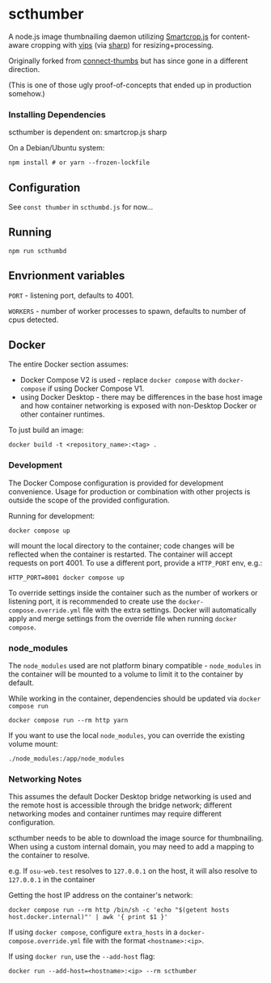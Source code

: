 # scthumber

A node.js image thumbnailing daemon utilizing [Smartcrop.js](https://github.com/jwagner/smartcrop.js/) for content-aware cropping with [vips](http://www.vips.ecs.soton.ac.uk/) (via [sharp](https://github.com/lovell/sharp)) for resizing+processing.

Originally forked from [connect-thumbs](https://github.com/inadarei/connect-thumbs) but has since gone in a different direction.

(This is one of those ugly proof-of-concepts that ended up in production somehow.)

### Installing Dependencies

scthumber is dependent on:
smartcrop.js
sharp

On a Debian/Ubuntu system:

    npm install # or yarn --frozen-lockfile


## Configuration
See `const thumber` in `scthumbd.js` for now...

## Running

    npm run scthumbd



## Envrionment variables

`PORT` - listening port, defaults to 4001.

`WORKERS` - number of worker processes to spawn, defaults to number of cpus detected.


## Docker

The entire Docker section assumes:
- Docker Compose V2 is used - replace `docker compose` with `docker-compose` if using Docker Compose V1.
- using Docker Desktop - there may be differences in the base host image and how container networking is exposed with non-Desktop Docker or other container runtimes.

To just build an image:

    docker build -t <repository_name>:<tag> .


### Development

The Docker Compose configuration is provided for development convenience. Usage for production or combination with other projects is outside the scope of the provided configuration.

Running for development:

    docker compose up

will mount the local directory to the container; code changes will be reflected when the container is restarted.
The container will accept requests on port 4001. To use a different port, provide a `HTTP_PORT` env, e.g.:

    HTTP_PORT=8001 docker compose up

To override settings inside the container such as the number of workers or listening port, it is recommended to create use the `docker-compose.override.yml` file with the extra settings. Docker will automatically apply and merge settings from the override file when running `docker compose`.

### node_modules

The `node_modules` used are not platform binary compatible - `node_modules` in the container will be mounted to a volume to limit it to the container by default.

While working in the container, dependencies should be updated via `docker compose run`

    docker compose run --rm http yarn

If you want to use the local `node_modules`, you can override the existing volume mount:

    ./node_modules:/app/node_modules


### Networking Notes

This assumes the default Docker Desktop bridge networking is used and the remote host is accessible through the bridge network; different networking modes and container runtimes may require different configuration.

scthumber needs to be able to download the image source for thumbnailing.
When using a custom internal domain, you may need to add a mapping to the container to resolve.

e.g. If `osu-web.test` resolves to `127.0.0.1` on the host, it will also resolve to `127.0.0.1` in the container

Getting the host IP address on the container's network:

    docker compose run --rm http /bin/sh -c 'echo "$(getent hosts host.docker.internal)"' | awk '{ print $1 }'


If using `docker compose`, configure `extra_hosts` in a `docker-compose.override.yml` file with the format `<hostname>:<ip>`.

If using `docker run`, use the `--add-host` flag:

    docker run --add-host=<hostname>:<ip> --rm scthumber
